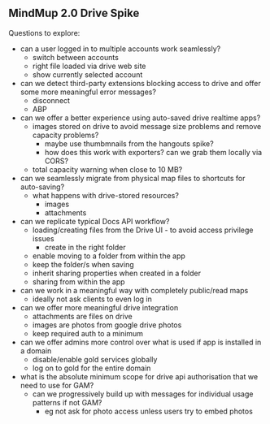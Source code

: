 MindMup 2.0 Drive Spike
------------------------

Questions to explore:

* can a user logged in to multiple accounts work seamlessly? 
  * switch between accounts
  * right file loaded via drive web site
  * show currently selected account
* can we detect third-party extensions blocking access to drive and offer some more meaningful error messages?
  * disconnect
  * ABP
* can we offer a better experience using auto-saved drive realtime apps?
  * images stored on drive to avoid message size problems and remove capacity problems?
    * maybe use thumbmnails from the hangouts spike?
    * how does this work with exporters? can we grab them locally via CORS?
  * total capacity warning when close to 10 MB?
* can we seamlessly migrate from physical map files to shortcuts for auto-saving?
  * what happens with drive-stored resources?
    * images
    * attachments
* can we replicate typical Docs API workflow?
  * loading/creating files from the Drive UI - to avoid access privilege issues
    * create in the right folder
  * enable moving to a folder from within the app
  * keep the folder/s when saving
  * inherit sharing properties when created in a folder
  * sharing from within the app
* can we work in a meaningful way with completely public/read maps
  * ideally not ask clients to even log in
* can we offer more meaningful drive integration
  * attachments are files on drive
  * images are photos from google drive photos
  * keep required auth to a minimum
* can we offer admins more control over what is used if app is installed in a domain
  * disable/enable gold services globally
  * log on to gold for the entire domain
* what is the absolute minimum scope for drive api authorisation that we need to use for GAM?
  * can we progressively build up with messages for individual usage patterns if not GAM?
    * eg not ask for photo access unless users try to embed photos
